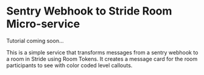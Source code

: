 # Sentry Webhook to Stride Room Micro-service 

Tutorial coming soon...

This is a simple service that transforms messages from a sentry webhook to a room in Stride using Room Tokens. It creates a message card for the room participants to see with color coded level callouts. 